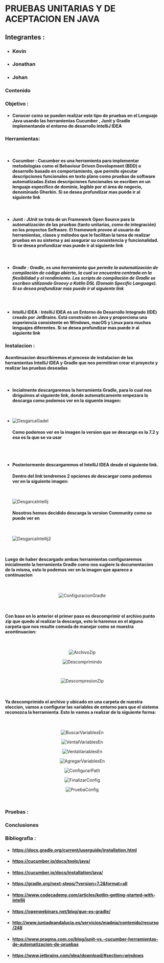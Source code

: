 # **PRUEBAS UNITARIAS Y DE ACEPTACION  EN JAVA**
## **Integrantes :**
* ### **Kevin**
* ### **Jonathan**
* ### **Johan**

### **Contenido**


### **Objetivo :**
* ####  Conocer como se pueden realizar este tipo de pruebas en el Lenguaje Java usando las herramientas **Cucumber** , **Junit** y **Gradle** implementando el entorno de desarrollo **IntelliJ IDEA** 

### **Herramientas:**

<br>

* #### **Cucumber :** Cucumber es una herramienta para implementar metodologías como el Behaviour Driven Development (BDD) o desarrollo basado en comportamiento, que permite ejecutar descripciones funcionales en texto plano como pruebas de software automatizadas.Estas descripciones funcionales se escriben en un lenguaje específico de dominio, legible por el área de negocio, denominado Gherkin. Si se desea profundizar mas puede ir al siguiente link 

<br>

* #### **Junit :** JUnit se trata de un Framework Open Source para la automatización de las pruebas (tanto unitarias, como de integración) en los proyectos Software. El framework provee al usuario de herramientas, clases y métodos que le facilitan la tarea de realizar pruebas en su sistema y así asegurar su consistencia y funcionalidad. Si se desea profundizar mas puede ir al siguiente link 

<br>

* ##### **Gradle :** Gradle, es una herramienta que permite la automatización de compilación de código abierto, la cual se encuentra centrada en la flexibilidad y el rendimiento. Los scripts de compilación de Gradle se escriben utilizando Groovy o Kotlin DSL (Domain Specific Language). Si se desea profundizar mas puede ir al siguiente link 

<br>

* #### **IntelliJ IDEA :** IntelliJ IDEA es un Entorno de Desarrollo Integrado (IDE) creado por JetBrains. Está construido en Java y proporciona una experiencia consistente en Windows, macOS y Linux para muchos lenguajes diferentes. Si se desea profundizar mas puede ir al siguiente link 

### **Instalacion :**

#### Acontinuacion describiremos el proceso de instalacion de las herramientas  **IntelliJ IDEA** y **Gradle** que nos permitiran crear el proyecto y realizar las pruebas deseadas 

<br>

* #### Incialmente descargaremos la herramienta **Gradle**, para lo cual  nos diriguimos al siguiente link, donde automaticamente empezara la descarga como podemos ver en la siguente imagen:
<br>

* ![DesgarcaGadel](imagenes/DesgarcaGadel.png) 
    <br>

    #### Como podemos ver en la imagen la version que se descargo es la 7.2 y esa es la que se va usar 
    
<br>
<br>

*  #### Posteriormente descargaremos el **IntelliJ IDEA** desde el  siguiente  link.


   #### Dentro del link tendremos 2 opciones de descargar como podemos ver en la siguiente imagen:

   <br>   
   
   ![DesgarcaIntellij](imagenes/DesgarcaIntellij.png)
   #### Nosotros hemos decidido descarga la version Community como se puede ver en 

   <br> 

   ![DesgarcaIntellij2](imagenes/DesgarcaIntellij2.png)

<br>

#### Luego de haber descargado  ambas herramientas configuraremos inicialmente la herramienta **Gradle** como nos sugiere la documentacion de la misma, esto lo podemos ver en la imagen que aparece  a continuacion

<br>

<center>

![ConfiguracionGradle](imagenes/ConfiguracionGradle.png)
</center>

<br>

#### Con base en lo anterior el primer paso es descomprimir el archivo punto zip que quedo al realizar la descarga, esto lo haremos en el alguna carpeta que nos resulte comoda de manejar como se muestra acontinuacion:

<br>

<center>

![ArchivoZip](imagenes/ArchivoZip.png)
<br>

![Descomprimindo](imagenes/Descomprimindo.png)

<br>

![DescompresionZip](imagenes/DescompresionZip.png)

</center>

<br>

#### Ya descomprimido el archivo y ubicado en una carpeta de nuestra eleccion, vamos a configurar las variables de entorno para que el sistema reconozca la herramienta. Esto lo vamos a realizar de la siguiente forma:

<br>

<center>


![BuscarVariablesEn](imagenes/BuscarVariablesEn.png)

![VentaIVariablesEn](imagenes/VentaIVariablesEn.png)

![VentaVariablesEn](imagenes/VentaVariablesEn.png)

![AgregarVariablesEn](imagenes/AgregarVariablesEn.png)

![ConfigurarPath](imagenes/ConfigurarPath.png)

![FinalizarConfig](imagenes/FinalizarConfig.png)

![PruebaConfig](Imagenes/PruebaConfig.png)

</center>

<br>

### **Pruebas :**

### **Conclusiones**

### **Bibliografia :**

- #### https://docs.gradle.org/current/userguide/installation.html

- #### https://cucumber.io/docs/tools/java/

- #### https://cucumber.io/docs/installation/java/

- #### https://gradle.org/next-steps/?version=7.2&format=all

- #### https://www.codecademy.com/articles/kotlin-getting-started-with-intellij

- #### https://openwebinars.net/blog/que-es-gradle/

- #### http://www.juntadeandalucia.es/servicios/madeja/contenido/recurso/248

- #### https://www.pragma.com.co/blog/junit-vs.-cucumber-herramientas-de-automatizacion-de-pruebas

- #### https://www.jetbrains.com/idea/download/#section=windows
